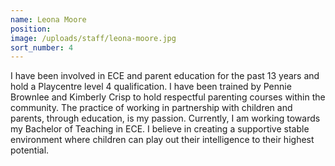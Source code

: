 ```yaml
---
name: Leona Moore
position:
image: /uploads/staff/leona-moore.jpg
sort_number: 4
---
```


I have been involved in ECE and parent education for the past 13 years and hold a Playcentre level 4 qualification. I have been trained by Pennie Brownlee and Kimberly Crisp to hold respectful parenting courses within the community. The practice of working in partnership with children and parents, through education, is my passion. Currently, I am working towards my Bachelor of Teaching in ECE. I believe in creating a supportive stable environment where children can play out their intelligence to their highest potential.